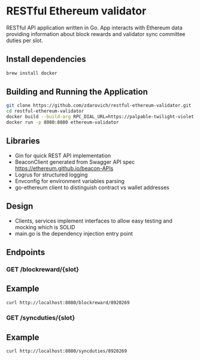 # RESTful Ethereum validator
RESTful API application written in Go. App interacts with Ethereum data providing information about block rewards and validator sync committee duties per slot.

## Install dependencies
```bash
brew install docker
```

## Building and Running the Application
```bash
git clone https://github.com/zdarovich/restful-ethereum-validator.git
cd restful-ethereum-validator
docker build --build-arg RPC_DIAL_URL=https://palpable-twilight-violet.quiknode.pro/78799c2f342c3cf5f6e726b4fab3e64bd3888cee -t ethereum-validator .
docker run -p 8080:8080 ethereum-validator
```

## Libraries
- Gin for quick REST API implementation
- BeaconClient generated from Swagger API spec https://ethereum.github.io/beacon-APIs
- Logrus for structured logging
- Envconfig for environment variables parsing
- go-ethereum client to distinguish contract vs wallet addresses

## Design
- Clients, services implement interfaces to allow easy testing and mocking which is SOLID
- main.go is the dependency injection entry point

## Endpoints
### GET /blockreward/{slot}
## Example
```bash
curl http://localhost:8080/blockreward/8920269
```

### GET /syncduties/{slot}
## Example
```bash 
curl http://localhost:8080/syncduties/8920269
```